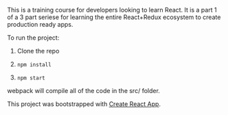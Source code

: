 This is a training course for developers looking to learn React. It is a part 1 of a 3 part seriese for learning the entire React+Redux ecosystem to create production ready apps. 

To run the project:

1. Clone the repo

2. `npm install`

3. `npm start`

webpack will compile all of the code in the src/ folder. 

This project was bootstrapped with [Create React App](https://github.com/facebookincubator/create-react-app).
